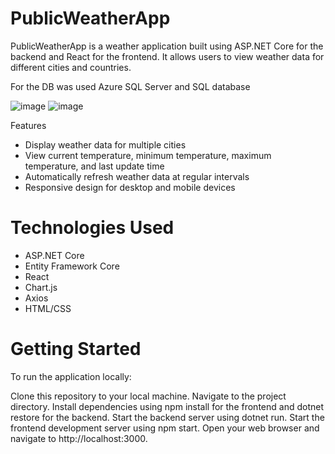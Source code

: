 # PublicWeatherApp
PublicWeatherApp is a weather application built using ASP.NET Core for the backend and React for the frontend. It allows users to view weather data for different cities and countries.

For the DB was used Azure SQL Server and SQL database

![image](https://github.com/mpatrajs/PublicWeatherApp/assets/27422927/7c1f8e66-59dd-4b6f-a081-7c7b0022f771)
![image](https://github.com/mpatrajs/PublicWeatherApp/assets/27422927/522984e6-0a2d-4d9c-a8e1-c6ba468b0c56)

Features
- Display weather data for multiple cities
- View current temperature, minimum temperature, maximum temperature, and last update time
- Automatically refresh weather data at regular intervals
- Responsive design for desktop and mobile devices
  
# Technologies Used
- ASP.NET Core
- Entity Framework Core
- React
- Chart.js
- Axios
- HTML/CSS
# Getting Started

To run the application locally:

Clone this repository to your local machine.
Navigate to the project directory.
Install dependencies using npm install for the frontend and dotnet restore for the backend.
Start the backend server using dotnet run.
Start the frontend development server using npm start.
Open your web browser and navigate to http://localhost:3000.
